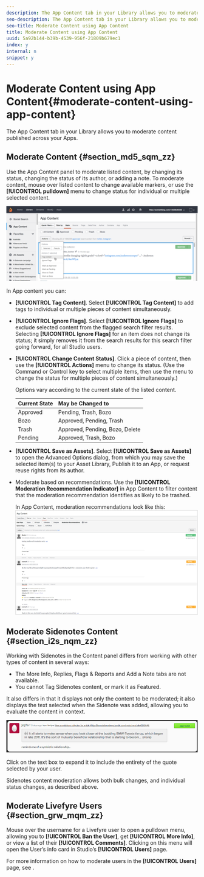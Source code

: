 ```yaml
---
description: The App Content tab in your Library allows you to moderate content published across your Apps.
seo-description: The App Content tab in your Library allows you to moderate content published across your Apps.
seo-title: Moderate Content using App Content
title: Moderate Content using App Content
uuid: 5a92b144-b39b-4539-956f-21809b679ec1
index: y
internal: n
snippet: y
---
```


# Moderate Content using App Content{#moderate-content-using-app-content}

The App Content tab in your Library allows you to moderate content published across your Apps.

## Moderate Content {#section_md5_sqm_zz}

Use the App Content panel to moderate listed content, by changing its status, changing the status of its author, or adding a note. To moderate content, mouse over listed content to change available markers, or use the **[!UICONTROL pulldown]** menu to change status for individual or multiple selected content.

![](assets/PublishedActionsMenu-1024x402.png)

In App content you can:

* **[!UICONTROL Tag Content]**. Select **[!UICONTROL Tag Content]** to add tags to individual or multiple pieces of content simultaneously.

* **[!UICONTROL Ignore Flags]**. Select **[!UICONTROL Ignore Flags]** to exclude selected content from the flagged search filter results. Selecting **[!UICONTROL Ignore Flags]** for an item does not change its status; it simply removes it from the search results for this search filter going forward, for all Studio users.

* **[!UICONTROL Change Content Status]**. Click a piece of content, then use the **[!UICONTROL Actions]** menu to change its status. (Use the Command or Control key to select multiple items, then use the menu to change the status for multiple pieces of content simultaneously.)

  Options vary according to the current state of the listed content.

  |  Current State  | May be Changed to  |
  |---|---|
  |  Approved  | Pending, Trash, Bozo  |
  |  Bozo  | Approved, Pending, Trash  |
  |  Trash  | Approved, Pending, Bozo, Delete  |
  |  Pending  | Approved, Trash, Bozo  |

* **[!UICONTROL Save as Assets]**. Select **[!UICONTROL Save as Assets]** to open the Advanced Options dialog, from which you may save the selected item(s) to your Asset Library, Publish it to an App, or request reuse rights from its author.

* Moderate based on recommendations. Use the **[!UICONTROL Moderation Recommendation Indicator]** in App Content to filter content that the moderation recommendation identifies as likely to be trashed.

  In App Content, moderation recommendations look like this:  ![](assets/modreco3.png)

## Moderate Sidenotes Content {#section_i2s_nqm_zz}

Working with Sidenotes in the Content panel differs from working with other types of content in several ways:

* The More Info, Replies, Flags & Reports and Add a Note tabs are not available.
* You cannot Tag Sidenotes content, or mark it as Featured.

It also differs in that it displays not only the content to be moderated; it also displays the text selected when the Sidenote was added, allowing you to evaluate the content in context.

![](assets/SidenotesContent.png)

Click on the text box to expand it to include the entirety of the quote selected by your user.

Sidenotes content moderation allows both bulk changes, and individual status changes, as described above.

## Moderate Livefyre Users {#section_grw_mqm_zz}

Mouse over the username for a Livefyre user to open a pulldown menu, allowing you to **[!UICONTROL Ban the User]**, get **[!UICONTROL More Info]**, or view a list of their **[!UICONTROL Comments]**. Clicking on this menu will open the User’s info card in Studio’s **[!UICONTROL Users]** page.

For more information on how to moderate users in the **[!UICONTROL Users]** page, see [](../c-about-moderation/t-moderate-users-modq.md#t_moderate_users_modq).
